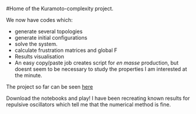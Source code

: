 #Home of the Kuramoto-complexity project.


We now have codes which:
 * generate several topologies
 * generate initial configurations
 * solve the system.
 * calculate frustration matrices and global F
 * Results visualisation
 * An easy copy/paste job creates script for *en masse*  production, but doesnt seem to be necessary to study the properties I am interested at the minute.

The project so far can be seen [here](http://nbviewer.ipython.org/github/calugo/Kuramoto/blob/master/NOTES.ipynb)

Download the notebooks and play! I have been recreating known results for repulsive oscillators which  tell me that the numerical method is fine.
